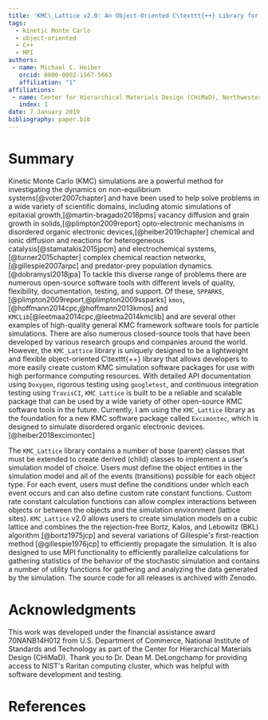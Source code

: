 ```yaml
---
title: 'KMC\_Lattice v2.0: An Object-Oriented C\texttt{++} Library for Custom Kinetic Monte Carlo Simulations'
tags:
  - kinetic Monte Carlo
  - object-oriented
  - C++
  - MPI
authors:
 - name: Michael C. Heiber
   orcid: 0000-0002-1567-5663
   affiliation: "1"
affiliations:
 - name: Center for Hierarchical Materials Design (CHiMaD), Northwestern University, Evanston, Illinois 60208, USA
   index: 1
date: 7 January 2019
bibliography: paper.bib
---
```


# Summary

Kinetic Monte Carlo (KMC) simulations are a powerful method for investigating the dynamics on non-equilibrium systems[@voter2007chapter] and have been used to help solve problems in a wide variety of scientific domains, including atomic simulations of epitaxial growth,[@martin-bragado2018pms] vacancy diffusion and grain growth in solids,[@plimpton2009report] opto-electronic mechanisms in disordered organic electronic devices,[@heiber2019chapter] chemical and ionic diffusion and reactions for heterogeneous catalysis[@stamatakis2015jpcm] and electrochemical systems,[@turner2015chapter] complex chemical reaction networks,[@gillespie2007arpc] and predator-prey population dynamics.[@dobramysl2018jpa] To tackle this diverse range of problems there are numerous open-source software tools with different levels of quality, flexibility, documentation, testing, and support. Of these, ``SPPARKS``,[@plimpton2009report,@plimpton2009ssparks] ``kmos``,[@hoffmann2014cpc,@hoffmann2013kmos] and ``KMCLib``[@leetmaa2014cpc,@leetma2014kmclib] and  are several other examples of high-quality general KMC framework software tools for particle simulations. There are also numerous closed-source tools that have been developed by various research groups and companies around the world. However, the ``KMC_Lattice`` library is uniquely designed to be a lightweight and flexible object-oriented C\texttt{++} library that allows developers to more easily create custom KMC simulation software packages for use with high performance computing resources. With detailed API documentation using ``Doxygen``, rigorous testing using ``googletest``, and continuous integration testing using ``TravisCI``, ``KMC_Lattice`` is built to be a reliable and scalable package that can be used by a wide variety of other open-source KMC software tools in the future. Currently, I am using the ``KMC_Lattice`` library as the foundation for a new KMC software package called ``Excimontec``, which is designed to simulate disordered organic electronic devices.[@heiber2018excimontec]

The ``KMC_Lattice`` library contains a number of base (parent) classes that must be extended to create derived (child) classes to implement a user's simulation model of choice. Users must define the object entities in the simulation model and all of the events (transitions) possible for each object type. For each event, users must define the conditions under which each event occurs and can also define custom rate constant functions. Custom rate constant calculation functions can allow complex interactions between objects or between the objects and the simulation environment (lattice sites). ``KMC_Lattice`` v2.0 allows users to create simulation models on a cubic lattice and combines the the rejection-free Bortz, Kalos, and Lebowitz (BKL) algorithm [@bortz1975jcp] and several variations of Gillespie's first-reaction method [@gillespie1976jcp] to efficiently propagate the simulation. It is also designed to use MPI functionality to efficiently parallelize calculations for gathering statistics of the behavior of the stochastic simulation and contains a number of utility functions for gathering and analyzing the data generated by the simulation. The source code for all releases is archived with Zenodo.

# Acknowledgments

This work was developed under the financial assistance award 70NANB14H012 from U.S. Department of Commerce, National Institute of Standards and Technology as part of the Center for Hierarchical Materials Design (CHiMaD).  Thank you to Dr. Dean M. DeLongchamp for providing access to NIST's Raritan computing cluster, which was helpful with software development and testing.

# References
